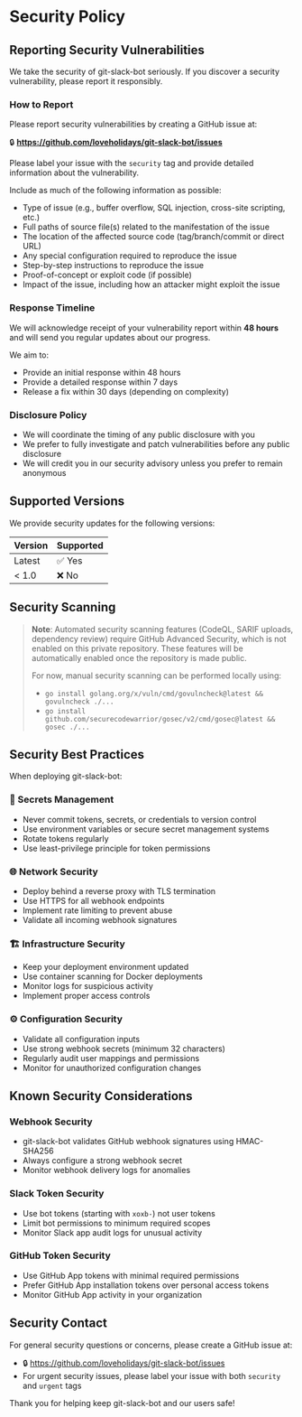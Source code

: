# Security Policy

## Reporting Security Vulnerabilities

We take the security of git-slack-bot seriously. If you discover a security vulnerability, please report it responsibly.

### How to Report

Please report security vulnerabilities by creating a GitHub issue at:

🔒 **https://github.com/loveholidays/git-slack-bot/issues**

Please label your issue with the `security` tag and provide detailed information about the vulnerability.

Include as much of the following information as possible:

- Type of issue (e.g., buffer overflow, SQL injection, cross-site scripting, etc.)
- Full paths of source file(s) related to the manifestation of the issue
- The location of the affected source code (tag/branch/commit or direct URL)
- Any special configuration required to reproduce the issue
- Step-by-step instructions to reproduce the issue
- Proof-of-concept or exploit code (if possible)
- Impact of the issue, including how an attacker might exploit the issue

### Response Timeline

We will acknowledge receipt of your vulnerability report within **48 hours** and will send you regular updates about our progress.

We aim to:
- Provide an initial response within 48 hours
- Provide a detailed response within 7 days
- Release a fix within 30 days (depending on complexity)

### Disclosure Policy

- We will coordinate the timing of any public disclosure with you
- We prefer to fully investigate and patch vulnerabilities before any public disclosure
- We will credit you in our security advisory unless you prefer to remain anonymous

## Supported Versions

We provide security updates for the following versions:

| Version | Supported          |
| ------- | ------------------ |
| Latest  | ✅ Yes             |
| < 1.0   | ❌ No              |

## Security Scanning

> **Note**: Automated security scanning features (CodeQL, SARIF uploads, dependency review) require GitHub Advanced Security, which is not enabled on this private repository. These features will be automatically enabled once the repository is made public.
>
> For now, manual security scanning can be performed locally using:
> - `go install golang.org/x/vuln/cmd/govulncheck@latest && govulncheck ./...`
> - `go install github.com/securecodewarrior/gosec/v2/cmd/gosec@latest && gosec ./...`

## Security Best Practices

When deploying git-slack-bot:

### 🔐 Secrets Management
- Never commit tokens, secrets, or credentials to version control
- Use environment variables or secure secret management systems
- Rotate tokens regularly
- Use least-privilege principle for token permissions

### 🌐 Network Security
- Deploy behind a reverse proxy with TLS termination
- Use HTTPS for all webhook endpoints
- Implement rate limiting to prevent abuse
- Validate all incoming webhook signatures

### 🏗️ Infrastructure Security
- Keep your deployment environment updated
- Use container scanning for Docker deployments
- Monitor logs for suspicious activity
- Implement proper access controls

### ⚙️ Configuration Security
- Validate all configuration inputs
- Use strong webhook secrets (minimum 32 characters)
- Regularly audit user mappings and permissions
- Monitor for unauthorized configuration changes

## Known Security Considerations

### Webhook Security
- git-slack-bot validates GitHub webhook signatures using HMAC-SHA256
- Always configure a strong webhook secret
- Monitor webhook delivery logs for anomalies

### Slack Token Security
- Use bot tokens (starting with `xoxb-`) not user tokens
- Limit bot permissions to minimum required scopes
- Monitor Slack app audit logs for unusual activity

### GitHub Token Security
- Use GitHub App tokens with minimal required permissions
- Prefer GitHub App installation tokens over personal access tokens
- Monitor GitHub App activity in your organization

## Security Contact

For general security questions or concerns, please create a GitHub issue at:
- 🔒 https://github.com/loveholidays/git-slack-bot/issues
- For urgent security issues, please label your issue with both `security` and `urgent` tags

Thank you for helping keep git-slack-bot and our users safe!